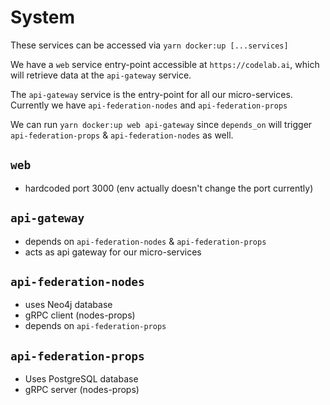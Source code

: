 # System

These services can be accessed via `yarn docker:up [...services]`

We have a `web` service entry-point accessible at `https://codelab.ai`, which will retrieve data at the `api-gateway` service.

The `api-gateway` service is the entry-point for all our micro-services. Currently we have `api-federation-nodes` and `api-federation-props`

We can run `yarn docker:up web api-gateway` since `depends_on` will trigger `api-federation-props` & `api-federation-nodes` as well.

## `web`

- hardcoded port 3000 (env actually doesn't change the port currently)

## `api-gateway`

- depends on `api-federation-nodes` & `api-federation-props`
- acts as api gateway for our micro-services

## `api-federation-nodes`

- uses Neo4j database
- gRPC client (nodes-props)
- depends on `api-federation-props`

## `api-federation-props`

- Uses PostgreSQL database
- gRPC server (nodes-props)
